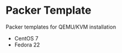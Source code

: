 Packer Template
================


Packer templates for QEMU/KVM installation

* CentOS 7
* Fedora 22
